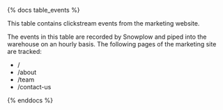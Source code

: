 {% docs table_events %}

This table contains clickstream events from the marketing website.

The events in this table are recorded by Snowplow and piped into the warehouse on an hourly basis. The following pages of the marketing site are tracked:

 - /
 - /about
 - /team
 - /contact-us

{% enddocs %}